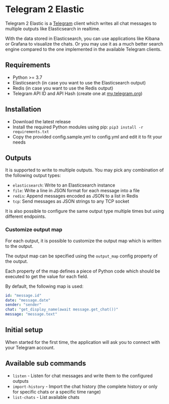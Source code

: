 # Telegram 2 Elastic

Telegram 2 Elastic is a [Telegram](https://telegram.org) client which writes all chat messages to multiple outputs like Elasticsearch in realtime.

With the data stored in Elasticsearch, you can use applications like Kibana or Grafana to visualize the chats. Or you may use it as a much better search engine compared to the one implemented in the available Telegram clients.

## Requirements

* Python >= 3.7
* Elasticsearch (in case you want to use the Elasticsearch output)
* Redis (in case you want to use the Redis output)
* Telegram API ID and API Hash (create one at [my.telegram.org](https://my.telegram.org))

## Installation

* Download the latest release
* Install the required Python modules using pip: `pip3 install -r requirements.txt`
* Copy the provided config.sample.yml to config.yml and edit it to fit your needs

## Outputs

It is supported to write to multiple outputs. You may pick any combination of the following output types:

* `elasticsearch`: Write to an Elasticsearch instance
* `file`: Write a line in JSON format for each message into a file
* `redis`: Append messages encoded as JSON to a list in Redis
* `tcp`: Send messages as JSON strings to any TCP socket

It is also possible to configure the same output type multiple times but using different endpoints.

### Customize output map

For each output, it is possible to customize the output map which is written to the output.

The output map can be specified using the `output_map` config property of the output.

Each property of the map defines a piece of Python code which should be executed to get the value for each field.

By default, the following map is used:

```yaml
id: "message.id"
date: "message.date"
sender: "sender"
chat: "get_display_name(await message.get_chat())"
message: "message.text"
```

## Initial setup

When started for the first time, the application will ask you to connect with your Telegram account.

## Available sub commands

* `listen` - Listen for chat messages and write them to the configured outputs
* `import-history` - Import the chat history (the complete history or only for specific chats or a specific time range)
* `list-chats` - List available chats
